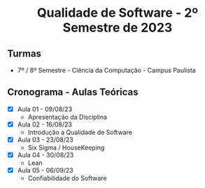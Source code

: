 <h1 align="center">
    Qualidade de Software - 2º Semestre de 2023
</h1>

## Turmas
- 7º / 8º Semestre - Ciência da Computação - Campus Paulista

## Cronograma - Aulas Teóricas

- [x]  Aula 01 - 09/08/23
    - Apresentação da Disciplina
- [x]  Aula 02 - 16/08/23
    - Introdução a Qualidade de Software
- [x]  Aula 03 - 23/08/23
    - Six Sigma / HouseKeeping
- [x]  Aula 04 - 30/08/23
    - Lean
- [x]  Aula 05 - 06/09/23
    - Confiabilidade do Software
